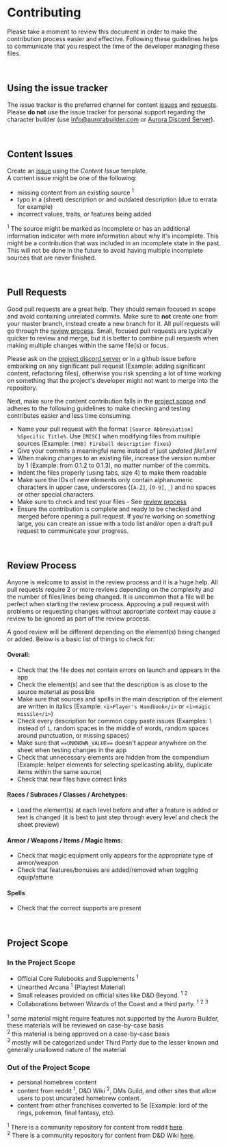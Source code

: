 # Contributing

Please take a moment to review this document in order to make the contribution
process easier and effective. Following these guidelines helps to communicate that you respect the time of the developer managing these files.

<br>

## Using the issue tracker

The issue tracker is the preferred channel for content [issues](#issues) and [requests](#requests). Please **do not** use the issue tracker for personal support regarding the character builder (use info@aurorabuilder.com or [Aurora Discord Server](https://discord.gg/MmWvNFV)).

<br>

<a name="issues"></a>
## Content Issues

Create an [issue](https://github.com/AuroraLegacy/elements/issues/new/choose) using the _Content Issue_ template.<br>
A content issue might be one of the following:

* missing content from an existing source <sup>1</sup>
* typo in a (sheet) description or and outdated description (due to errata for example)
* incorrect values, traits, or features being added

<sup>1</sup> The source might be marked as incomplete or has an additional information indicator with more information about why it's incomplete. This might be a contribution that was included in an incomplete state in the past. This will not be done in the future to avoid having multiple incomplete sources that are never finished.

<br>

<a name="pull-requests"></a>
## Pull Requests

Good pull requests are a great help. They should remain focused in scope and avoid containing unrelated commits. Make sure to **not** create one from your master branch, instead create a new branch for it. All pull requests will go through the [review process](#review-process). Small, focused pull requests are typically quicker to review and merge, but it is better to combine pull requests when making multiple changes within the same file(s) or focus.

Please ask on the [project discord server](https://discord.gg/3n5uakXT2a "Project Discord Server") or in a github issue before embarking on any significant pull request (Example: adding significant content, refactoring files), otherwise you risk spending a lot of time working on something that the project's developer might not want to merge into the repository.

Next, make sure the content contribution falls in the [project scope](#scope) and adheres to the following guidelines to make checking and testing contributes easier and less time consuming.

* Name your pull request with the format `[Source Abbreviation] %Specific Title%`. Use `[MISC]` when modifying files from multiple sources (Example: `[PHB] Fireball description fixes`)
* Give your commits a meaningful name instead of just _updated file1.xml_
* When making changes to an existing file, increase the version number by 1 (Example: from 0.1.2 to 0.1.3), no matter number of the commits.
* Indent the files properly (using tabs, size 4) to make them readable
* Make sure the IDs of new elements only contain alphanumeric characters in upper case, underscores (`[A-Z]`, `[0-9]`, `_`) and no spaces or other special characters.
* Make sure to check and test your files - See [review process](#review-process)
* Ensure the contribution is complete and ready to be checked and merged before opening a pull request. If you're working on something large, you can create an issue with a todo list and/or open a draft pull request to communicate your progress.

<br>

<a name="review-process"></a>
## Review Process

Anyone is welcome to assist in the review process and it is a huge help.
All pull requests require 2 or more reviews depending on the complexity and the number of files/lines being changed. It is uncommon that a file will be perfect when starting the review process. Approving a pull request with problems or requesting changes without appropriate context may cause a review to be ignored as part of the review process.

A good review will be different depending on the element(s) being changed or added. Below is a basic list of things to check for:

#### Overall:
* Check that the file does not contain errors on launch and appears in the app
* Check the element(s) and see that the description is as close to the source material as possible
* Make sure that sources and spells in the main description of the element are written in italics (Example: `<i>Player's Handbook</i>` or `<i>magic missile</i>`)
* Check every description for common copy paste issues (Examples: `l` instead of `1`, random spaces in the middle of words, random spaces around punctuation, or missing spaces)
* Make sure that `==UNKNOWN_VALUE==` doesn't appear anywhere on the sheet when testing changes in the app
* Check that unnecessary elements are hidden from the compendium (Example: helper elements for selecting spellcasting ability, duplicate items within the same source)
* Check that new files have correct links

#### Races / Subraces / Classes / Archetypes:
* Load the element(s) at each level before and after a feature is added or text is changed (it is best to just step through every level and check the sheet preview)

#### Armor / Weapons / Items / Magic Items:
* Check that magic equipment only appears for the appropriate type of armor/weapon
* Check that features/bonuses are added/removed when toggling equip/attune

#### Spells
* Check that the correct supports are present


<br>

<a name="scope"></a>
## Project Scope

### In the Project Scope

* Official Core Rulebooks and Supplements <sup>1</sup>
* Unearthed Arcana <sup>1</sup> (Playtest Material)
* Small releases provided on official sites like D&D Beyond. <sup>1</sup> <sup>2</sup>
* Collaborations between Wizards of the Coast and a third party. <sup>1</sup> <sup>2</sup> <sup>3</sup>

<sup>1</sup> some material might require features not supported by the Aurora Builder, these materials will be reviewed on case-by-case basis<br>
<sup>2</sup> this material is being approved on a case-by-case basis<br>
<sup>3</sup> mostly will be categorized under Third Party due to the lesser known and generally unallowed nature of the material<br>

<a name="scope-out"></a>
### Out of the Project Scope

* personal homebrew content
* content from reddit <sup>1</sup>, D&D Wiki <sup>2</sup>, DMs Guild, and other sites that allow users to post uncurated homebrew content.
* content from other franchises converted to 5e (Example: lord of the rings, pokemon, final fantasy, etc).

<sup>1</sup> There is a community repository for content from reddit [here](https://github.com/community-elements/elements-reddit).<br>
<sup>2</sup> There is a community repository for content from D&D Wiki [here](https://github.com/community-elements/elements-dndwiki).


